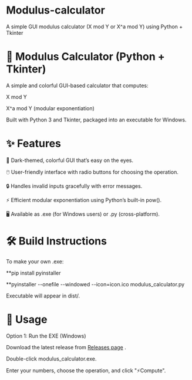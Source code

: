 # Modulus-calculator
A simple GUI modulus calculator (X mod Y or X^a mod Y) using Python + Tkinter



🔢 Modulus Calculator (Python + Tkinter)
========================================
A simple and colorful GUI-based calculator that computes:

X mod Y

X^a mod Y (modular exponentiation)

Built with Python 3 and Tkinter, packaged into an executable for Windows.

✨ Features
========================================

🎨 Dark-themed, colorful GUI that’s easy on the eyes.

🖱️ User-friendly interface with radio buttons for choosing the operation.

🔒 Handles invalid inputs gracefully with error messages.

⚡ Efficient modular exponentiation using Python’s built-in pow().

🖥️ Available as .exe (for Windows users) or .py (cross-platform).

🛠️ Build Instructions
======================
To make your own .exe:

**pip install pyinstaller

**pyinstaller --onefile --windowed --icon=icon.ico modulus_calculator.py

Executable will appear in dist/.

🚀 Usage
=======================================
Option 1: Run the EXE (Windows)

Download the latest release from [Releases page](../../Releases)
.

Double-click modulus_calculator.exe.

Enter your numbers, choose the operation, and click "⚡Compute".
